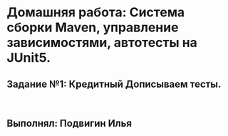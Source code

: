 # Домашняя работа: Система сборки Maven, управление зависимостями, автотесты на JUnit5.
## Задание №1: Кредитный Дописываем тесты.

<br>

## Выполнял: Подвигин Илья